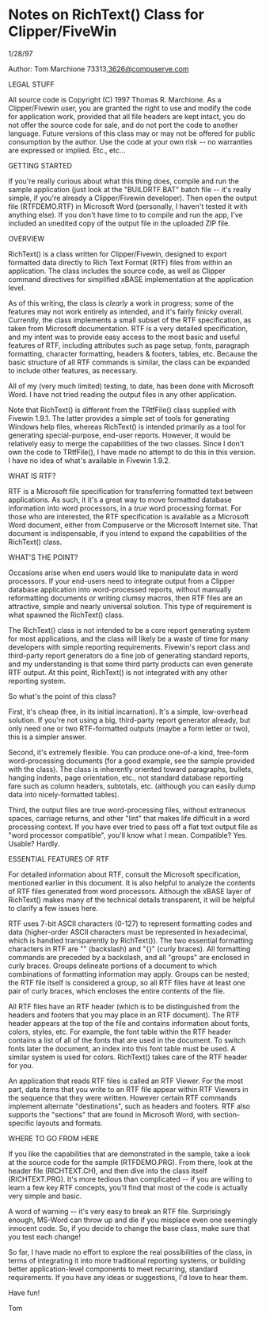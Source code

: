 # Notes on RichText() Class for Clipper/FiveWin

1/28/97

Author: Tom Marchione
73313,3626@compuserve.com

LEGAL STUFF

All source code is Copyright (C) 1997 Thomas R. Marchione.  As a
Clipper/Fivewin user, you are granted the right to use and modify the code for
application work, provided that all file headers are kept intact, you do not
offer the source code for sale, and do not port the code to another language.
Future versions of this class may or may not be offered for public consumption
by the author.  Use the code at your own risk -- no warranties are expressed or
implied.  Etc., etc...


GETTING STARTED

If you're really curious about what this thing does, compile and run the sample
application (just look at the "BUILDRTF.BAT" batch file -- it's really simple,
if you're already a Clipper/Fivewin developer).  Then open the output file
(RTFDEMO.RTF) in Microsoft Word (personally, I haven't tested it with anything
else). If you don't have time to to compile and run the app, I've included an
unedited copy of the output file in the uploaded ZIP file.


OVERVIEW

RichText() is a class written for Clipper/Fivewin, designed to export formatted
data directly to Rich Text Format (RTF) files from within an application. The
class includes the source code, as well as Clipper command directives for
simplified xBASE implementation at the application level.

As of this writing, the class is _clearly_ a work in progress; some of the
features may not work entirely as intended, and it's fairly finicky overall.
Currently, the class implements a small subset of the RTF specification, as
taken from Microsoft documentation.  RTF is a very detailed specification, and
my intent was to provide easy access to the most basic and useful features of
RTF, including attributes such as page setup, fonts, paragraph formatting,
character formatting, headers & footers, tables, etc.  Because the basic
structure of all RTF commands is similar, the class can be expanded to include
other features, as necessary.

All of my (very much limited) testing, to date, has been done with Microsoft
Word.  I have not tried reading the output files in any other application.

Note that RichText() is different from the TRtfFile() class supplied with
Fivewin 1.9.1.  The latter provides a simple set of tools for generating
Windows help files, whereas RichText() is intended primarily as a tool for
generating special-purpose, end-user reports.  However, it would be relatively
easy to merge the capabilities of the two classes.  Since I don't own the code
to TRtfFile(), I have made no attempt to do this in this version.  I have no
idea of what's available in Fivewin 1.9.2.


WHAT IS RTF?

RTF is a Microsoft file specification for transferring formatted text between
applications.  As such, it it's a great way to move formatted database
information into word processors, in a _true_ word processing format. For those
who are interested, the RTF specification is available as a Microsoft Word
document, either from Compuserve or the Microsoft Internet site.  That document
is indispensable, if you intend to expand the capabilities of the RichText()
class.


WHAT'S THE POINT?

Occasions arise when end users would like to manipulate data in word processors.
If your end-users need to integrate output from a Clipper database application
into word-processed reports, without manually reformatting documents or writing
clumsy macros, then RTF files are an attractive, simple and nearly universal
solution.  This type of requirement is what spawned the RichText() class.

The RichText() class is not intended to be a core report generating system for
most applications, and the class will likely be a waste of time for many
developers with simple reporting requirements.  Fivewin's report class and
third-party report generators do a fine job of generating standard reports,
and my understanding is that some third party products can even generate RTF
output.  At this point, RichText() is not integrated with any other reporting
system.

So what's the point of this class?

First, it's cheap (free, in its initial incarnation).  It's a simple,
low-overhead solution.  If you're not using a big, third-party report generator
already, but only need one or two RTF-formatted outputs (maybe a form letter or
two), this is a simpler answer.

Second, it's extremely flexible.  You can produce one-of-a kind, free-form
word-processing documents (for a good example, see the sample provided with the
class).  The class is inherently oriented toward paragraphs, bullets, hanging
indents, page orientation, etc., not standard database reporting fare such as
column headers, subtotals, etc. (although you can easily dump data into
nicely-formatted tables).

Third, the output files are true word-processing files, without extraneous
spaces, carriage returns, and other "lint" that makes life difficult in a word
processing context.  If you have ever tried to pass off a flat text output file
as "word processor compatible", you'll know what I mean.  Compatible? Yes.
Usable? Hardly.


ESSENTIAL FEATURES OF RTF

For detailed information about RTF, consult the Microsoft specification,
mentioned earlier in this document.  It is also helpful to analyze the contents
of RTF files generated from word processors.  Although the xBASE layer of
RichText() makes many of the technical details transparent, it will be helpful
to clarify a few issues here.

RTF uses 7-bit ASCII characters (0-127) to represent formatting codes and data
(higher-order ASCII characters must be represented in hexadecimal, which is
handled transparently by RichText()).  The two essential formatting characters
in RTF are "\" (backslash) and "{}" (curly braces).  All formatting commands are
preceded by a backslash, and all "groups" are enclosed in curly braces.  Groups
delineate portions of a document to which combinations of formatting information
may apply.  Groups can be nested; the RTF file itself is considered a group, so
all RTF files have at least one pair of curly braces, which encloses the entire
contents of the file.

All RTF files have an RTF header (which is to be distinguished from the headers
and footers that you may place in an RTF document).  The RTF header appears at
the top of the file and contains information about fonts, colors, styles, etc.
For example, the font table within the RTF header contains a list of all of the
fonts that are used in the document.  To switch fonts later the document, an
index into this font table must be used.  A similar system is used for colors.
RichText() takes care of the RTF header for you.

An application that reads RTF files is called an RTF Viewer.  For the most part,
data items that you write to an RTF file appear within RTF Viewers in the
sequence that they were written.  However certain RTF commands implement
alternate "destinations", such as headers and footers.  RTF also supports the
"sections" that are found in Microsoft Word, with section-specific layouts and
formats.


WHERE TO GO FROM HERE

If you like the capabilities that are demonstrated in the sample, take a look at
the source code for the sample (RTFDEMO.PRG).  From there, look at the header
file (RICHTEXT.CH), and then dive into the class itself (RICHTEXT.PRG).  It's
more tedious than complicated -- if you are willing to learn a few key RTF
concepts, you'll find that most of the code is actually very simple and basic.

A word of warning -- it's very easy to break an RTF file.  Surprisingly enough,
MS-Word can throw up and die if you misplace even one seemingly innocent code.
So, if you decide to change the base class, make sure that you test each change!

So far, I have made no effort to explore the real possibilities of the class, in
terms of integrating it into more traditional reporting systems, or building
better application-level components to meet recurring, standard requirements.
If you have any ideas or suggestions, I'd love to hear them.

Have fun!

Tom
